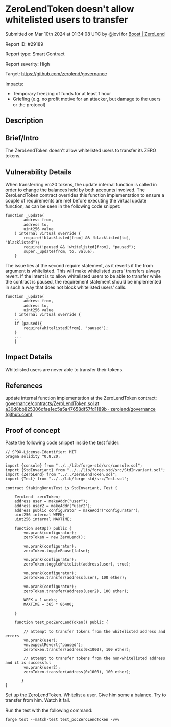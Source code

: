 
# ZeroLendToken doesn't allow whitelisted users to transfer

Submitted on Mar 10th 2024 at 01:34:08 UTC by @jovi for [Boost | ZeroLend](https://immunefi.com/bounty/zerolend-boost/)

Report ID: #29189

Report type: Smart Contract

Report severity: High

Target: https://github.com/zerolend/governance

Impacts:
- Temporary freezing of funds for at least 1 hour
- Griefing (e.g. no profit motive for an attacker, but damage to the users or the protocol)

## Description
## Brief/Intro
The ZeroLendToken doesn't allow whitelisted users to transfer its ZERO tokens.

## Vulnerability Details
When transferring erc20 tokens, the update internal function is called in order to change the balances held by both accounts involved. 
The ZeroLendToken contract overrides this function implementation to ensure a couple of requirements are met before executing the virtual update function, as can be seen in the following code snippet:
```solidity
function _update(
        address from,
        address to,
        uint256 value
    ) internal virtual override {
        require(!blacklisted[from] && !blacklisted[to], "blacklisted");
        require(!paused && !whitelisted[from], "paused");
        super._update(from, to, value);
    }
```

The issue lies at the second require statement, as it reverts if the from argument is whitelisted. This will make whitelisted users' transfers always revert.
If the intent is to allow whitelisted users to be able to transfer while the contract is paused, the requirement statement should be implemented in such a way that does not block whitelisted users' calls.
```solidity
function _update(
        address from,
        address to,
        uint256 value
    ) internal virtual override {
    ...
    if (paused){
	    require(whitelisted[from], "paused");
    }
    ...
    }
```
## Impact Details
Whitelisted users are never able to transfer their tokens.
## References
update internal function implementation at the ZeroLendToken contract:
[governance/contracts/ZeroLendToken.sol at a30d8bb825306dfae1ec5a5a47658df57fd1189b · zerolend/governance (github.com)](https://github.com/zerolend/governance/blob/a30d8bb825306dfae1ec5a5a47658df57fd1189b/contracts/ZeroLendToken.sol#L56C4-L64C6)



## Proof of concept
Paste the following code snippet inside the test folder:
```solidity
// SPDX-License-Identifier: MIT
pragma solidity ^0.8.20;

import {console} from "../../lib/forge-std/src/console.sol";
import {StdInvariant} from "../../lib/forge-std/src/StdInvariant.sol";
import {ZeroLend} from "../../ZeroLendToken.sol";
import {Test} from "../../lib/forge-std/src/Test.sol";

contract StakingBonusTest is StdInvariant, Test {

    ZeroLend  zeroToken;
    address user = makeAddr("user");
    address user2 = makeAddr("user2");
    address public configurator = makeAddr("configurator");
    uint256 internal WEEK;
    uint256 internal MAXTIME;

    function setUp() public {
        vm.prank(configurator);
        zeroToken = new ZeroLend();

        vm.prank(configurator);
        zeroToken.togglePause(false);

        vm.prank(configurator);
        zeroToken.toggleWhitelist(address(user), true);

        vm.prank(configurator);
        zeroToken.transfer(address(user), 100 ether);

        vm.prank(configurator);
        zeroToken.transfer(address(user2), 100 ether);

        WEEK = 1 weeks;
        MAXTIME = 365 * 86400;

    }

    function test_pocZeroLendToken() public {

        // attempt to transfer tokens from the whitelisted address and errors
        vm.prank(user);
        vm.expectRevert("paused");
        zeroToken.transfer(address(0x1000), 100 ether);

        // attempt to transfer tokens from the non-whitelisted address and it is successful
        vm.prank(user2);
        zeroToken.transfer(address(0x1000), 100 ether);

       }
}
```

Set up the ZeroLendToken. Whitelist a user. Give him some a balance. Try to transfer from him. Watch it fail.

Run the test with the following command:
```shell
forge test --match-test test_pocZeroLendToken -vvv
```